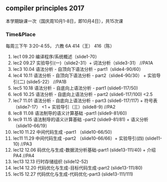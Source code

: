 ## compiler principles 2017

本学期缺课一次（国庆周10月1-8日，即10月4日），共15次课

### Time&Place
每周三下午 3:20-4:55， 六教 6A 414（王） 416（陈）

1. lec1 09.20 编译程序/系统概述（slide1-70）
1. lec2 09.27 实验导引(一)（slide2-31）+ 词法分析（slide3-31）    //PA1A
1. lec3 10.04 语法分析 - 自顶向下语法分析 - part1（slide4-90/60）
1. lec4 10.11 语法分析 - 自顶向下语法分析 - part2（slide4-90/30） + 实验导引(二) (slide5-22） //PA1B
1. lec5 10.18 语法分析 - 自底向上语法分析 - part1 (slide6-117/50)  
1. lec6 10.25 语法分析 - 自底向上语法分析 - part2 (slide6-117/100)   <2.5 
1. lec7 11.01 语法分析 - 自底向上语法分析 - part3 (slide6-117/117) + 符号表（slide7-17） <1 + 实验导引（三）(slide8-9) //PA2
1. lec8 11.08 语法制导的语义计算基础 -part1 (slide9-81/60)
1. lec9 11.15 语法制导的语义计算基础 -part2 (slide9-81/81) + 语义分析（slide10-66/19）
1. lec10 11.22 中间代码生成 -part1 （slide10-66/50）
1. lec11 11.29 中间代码生成 -part2 （slide10-66/66）+ 实验导引(四) (slide11-10) //PA3
1. lec12 12.06 码优化与生成-数据流分析基础-part1  (slide13-111/40) + 介绍PA4    //PA4
1. lec13 12.13 行时存储组织 (slide12-52)
1. lec14 12.20 代码优化与生成-目标代码生成-part2 (slide13-111/80)
1. lec15 12.27 代码优化与生成-代码优化-part3  (slide13-111/111)
